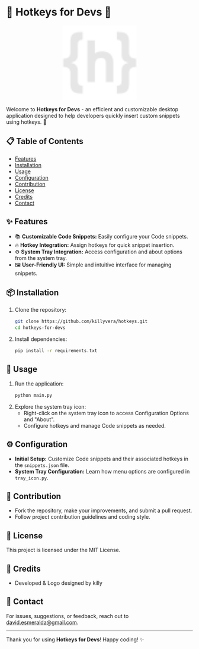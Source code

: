 # 🌟 Hotkeys for Devs 🌟
<p align="center">
  <img src="hotkeys.png" alt="Hotkeys for Devs Logo" width="200">
</p>

Welcome to **Hotkeys for Devs** - an efficient and customizable desktop application designed to help developers quickly insert custom snippets using hotkeys. 🚀

## 📋 Table of Contents
- [Features](#-features)
- [Installation](#-installation)
- [Usage](#-usage)
- [Configuration](#-configuration)
- [Contribution](#-contribution)
- [License](#-license)
- [Credits](#-credits)
- [Contact](#-contact)

## ✨ Features
- 📚 **Customizable Code Snippets:** Easily configure your Code snippets.
- 🔥 **Hotkey Integration:** Assign hotkeys for quick snippet insertion.
- ⚙️ **System Tray Integration:** Access configuration and about options from the system tray.
- 🖼️ **User-Friendly UI:** Simple and intuitive interface for managing snippets.

## 📦 Installation
1. Clone the repository:
    ```bash
    git clone https://github.com/killyvera/hotkeys.git
    cd hotkeys-for-devs
    ```
2. Install dependencies:
    ```bash
    pip install -r requirements.txt
    ```

## 🚀 Usage
1. Run the application:
    ```bash
    python main.py
    ```
2. Explore the system tray icon:
    - Right-click on the system tray icon to access Configuration Options and "About".
    - Configure hotkeys and manage Code snippets as needed.

## ⚙️ Configuration
- **Initial Setup:** Customize Code snippets and their associated hotkeys in the `snippets.json` file.
- **System Tray Configuration:** Learn how menu options are configured in `tray_icon.py`.

## 🤝 Contribution
- Fork the repository, make your improvements, and submit a pull request.
- Follow project contribution guidelines and coding style.

## 📜 License
This project is licensed under the MIT License.

## 🌟 Credits
- Developed & Logo designed by killy

## 📧 Contact
For issues, suggestions, or feedback, reach out to [david.esmeralda@gmail.com](mailto:david.esmeralda@gmail.com).

---

Thank you for using **Hotkeys for Devs**! Happy coding! ✨
